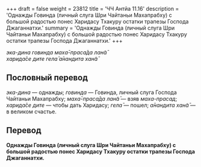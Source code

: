 +++
draft = false
weight = 23812
title = 'ЧЧ Антйа 11.16'
description = 'Однажды Говинда (личный слуга Шри Чайтаньи Махапрабху) с большой радостью понес Харидасу Тхакуру остатки трапезы Господа Джаганнатхи.'
summary = 'Однажды Говинда (личный слуга Шри Чайтаньи Махапрабху) с большой радостью понес Харидасу Тхакуру остатки трапезы Господа Джаганнатхи.'
+++

_эка-дина говинда маха̄-праса̄да лан̃а̄  
харида̄се дите гела̄ а̄нандита хан̃а̄_

## Пословный перевод

_эка_\-_дина_ — однажды; _говинда_ — Говинда, личный слуга Господа Чайтаньи Махапрабху; _маха̄_\-_праса̄да_ _лан̃а̄_ — взяв _маха-прасад_; _харида̄се_ _дите_ — чтобы дать Харидасу; _гела̄_ — пошел; _а̄нандита_ _хан̃а̄_ — в великом счастье.

## Перевод

**Однажды Говинда (личный слуга Шри Чайтаньи Махапрабху) с большой радостью понес Харидасу Тхакуру остатки трапезы Господа Джаганнатхи.**

